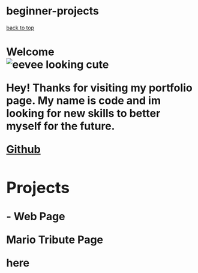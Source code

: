 # beginner-projects

<nav id="navbar">
  
  <a href="#welcome-section"> back to top </a>
  
</nav>

<h1 id="welcome-section">Welcome</h>

<div><img class="eevee-pic" src="https://assets.pokemon.com/assets/cms2/img/pokedex/full/133.png" alt="eevee looking cute"><div>
  

  
<p1> Hey! Thanks for visiting my portfolio page. My name is code and im looking for new skills to better myself for the future. </p1>

  <a href="https://github.com/codebever" target="_blank"> Github</a>
  
<main>
  
  <h2 id="projects">Projects</h2>
  
  <p2 class="project-title" href="https://github.com/codebever/beginner-projects" target="_blank">- Web Page </p2>
  
  <a>Mario Tribute Page <div id="project-link" href="https://github.com/codebever/beginner-projects/blob/main/tribute%20to%20Mario" target="_blank"> here</div></a>
  
</main>
